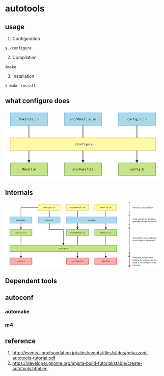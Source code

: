 # autotools

## usage

1. Configuration

```
$./configure
```

2. Compilation

```
$make
```

3. Installation

```
$ make install
```

## what configure does


![Image](what_configure_does.png)

## Internals

![Image](autotools_internals.png)

## Dependent tools

## autoconf

### automake

### m4

## reference
1. http://events.linuxfoundation.jp/sites/events/files/slides/petazzoni-autotools-tutorial.pdf
2. https://developer.gnome.org/anjuta-build-tutorial/stable/create-autotools.html.en